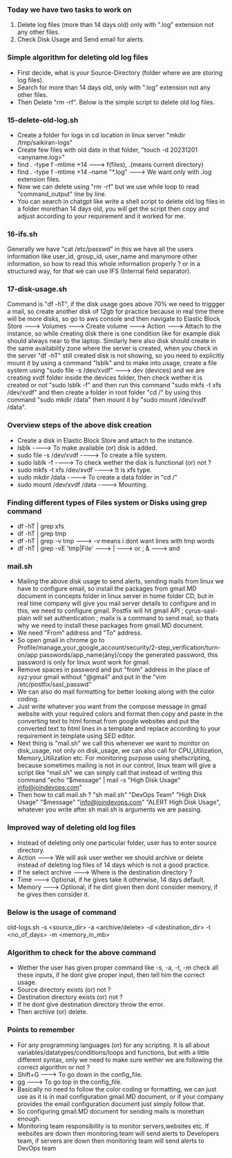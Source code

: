 ### Today we have two tasks to work on
1. Delete log files (more than 14 days old) only with ".log" extension not any other files.
2. Check Disk Usage and Send email for alerts.

### Simple algorithm for deleting old log files
- First decide, what is your Source-Directory (folder where we are storing log files).
- Search for more than 14 days old, only with ".log" extension not any other files.
- Then Delete "rm -rf". Below is the simple script to delete old log files.

### 15-delete-old-log.sh
- Create a folder for logs in cd location in linux server "mkdir /tmp/saikiran-logs"
- Create few files with old date in that folder, "touch -d 20231201 <anyname.log>"
- find . -type f -mtime +14 ---> f(files), .(means current directory)
- find . -type f -mtime +14 -name "*.log" ---> We want only with .log extension files.
- Now we can delete using "rm -rf" but we use while loop to read "command_output" line by line.
- You can search in chatgpt like write a shell script to delete old log files in a folder morethan 14 days
  old, you will get the script then copy and adjust according to your requirement and it worked for me.

### 16-ifs.sh
Generally we have "cat /etc/passwd" in this we have all the users information like user_id, group_id, user_name and manymore other information, so how to read this whole information properly ? or in a structured way, for that we can use IFS (Internal field separator).

### 17-disk-usage.sh
Command is "df -hT", if the disk usage goes above 70% we need to triggger a mail, so create another disk of 12gb for practice because in real time there will be more disks, so go to aws console and then navigate to Elastic Block Store ---> Volumes ---> Create volume ---> Action ---> Attach to the instance, so while creating disk there is one condition like for example disk should always near to the laptop. Similarly here also disk should create in the same availability zone where the server is created, when you check in the server "df -hT" still created disk is not showing, so you need to explicitly mount it by using a command "lsblk" and to make into usage, create a file system using "sudo file -s /dev/xvdf" ---> dev (devices) and we are creating xvdf folder inside the devices folder, then check wether it is created or not "sudo lsblk -f" and then run this command "sudo mkfs -t xfs /dev/xvdf" and then create a folder in root folder "cd /" by using this command "sudo mkdir /data" then mount it by "sudo mount /dev/xvdf /data".

### Overview steps of the above disk creation
- Create a disk in Elastic Block Store and attach to the instance.
- lsblk ----> To make available (or) disk is added.
- sudo file -s /dev/xvdf ----> To create a file system.
- sudo lsblk -f ----> To check wether the disk is functional (or) not ?
- sudo mkfs -t xfs /dev/xvdf ----> It is xfs type.
- sudo mkdir /data ----> To create a data folder in "cd /"
- sudo mount /dev/xvdf /data ----> Mounting.

### Finding different types of Files system or Disks using grep command
- df -hT | grep xfs
- df -hT | grep tmp
- df -hT | grep -v tmp ---> -v means i dont want lines with tmp words 
- df -hT | grep -vE 'tmp|File' ---> | ---> or ; & ---> and

### mail.sh
- Mailing the above disk usage to send alerts, sending mails from linux we have to configure email, so install
  the packages from gmail.MD document in concepts folder in linux server in home folder CD, but in real time
  company will give you mail server details to configure and in this, we need to configure gmail. Postfix will
  hit gmail API ; cyrus-sasl-plain will set authentication ; mailx is a command to send mail, so thats why we
  need to install these packages from gmail.MD document.
- We need "From" address and "To" address.
- So open gmail in chrome go to Profile/manage_your_google_account/security/2-step_verification/turn-on/app
  passwords/app_name(any)/copy the generated password, this password is only for linux wont work for gmail. 
- Remove spaces in password and put "from" address in the place of xyz:your gmail without "@gmail" and put
  in the "vim /etc/postfix/sasl_passwd"
- We can also do mail formatting for better looking along with the color coding.
- Just write whatever you want from the compose message in gmail website with your required colors and format
  then copy and paste in the converting text to html format from google websites and put the converted text to
  html lines in a template and replace according to your requirement in template using SED editor.
- Next thing is "mail.sh" we call this whenever we want to monitor on disk_usage, not only on disk_usage, we
  can also call for CPU_Utilization, Memory_Utilization etc. For monitoring purpose using shellscripting,
  because sometimes mailing is not in our control, linux team will give a script like "mail.sh" we can simply
  call that instead of writing this command "echo "$message" | mail -s "High Disk Usage" info@joindevops.com"
- Then how to call mail.sh ? "sh mail.sh" "DevOps Team" "High Disk Usage" "$message" "info@joindevops.com"
  "ALERT High Disk Usage", whatever you write after sh mail.sh is arguments we are passing.

### Improved way of deleting old log files
- Instead of deleting only one particular folder, user has to enter source directory.
- Action ---> We will ask user wether we should archive or delete instead of deleting log files of 14 days
  which is not a good practice.
- If he select archive ---> Where is the destination directory ?
- Time ---> Optional, if he gives take it otherwise, 14 days default.
- Memory ---> Optional, if he dint given then dont consider memory, if he gives then consider it.

### Below is the usage of command
old-logs.sh -s <source_dir> -a <archive/delete> -d <destination_dir> -t <no_of_days> -m <memory_in_mb>

### Algorithm to check for the above command
- Wether the user has given proper command like -s, -a, -t, -m check all these inputs, if he dont give proper
  input, then tell him the correct usage.
- Source directory exists (or) not ?
- Destination directory exists (or) not ?
- If he dont give destination directory throw the error.
- Then archive (or) delete.

### Points to remember
- For any programming languages (or) for any scripting. It is all about variables/datatypes/conditions/loops
  and functions, but with a little different syntax, only we need to make sure wether we are following the
  correct algorithm or not ?
- Shift+G ---> To go down in the config_file.
- gg ---> To go top in the config_file.
- Basically no need to follow the color coding or formatting, we can just use as it is in mail configuration
  gmail.MD document, or if your company provides the email configuration document just simply follow that.
- So configuring gmail.MD document for sending mails is morethan enough.
- Monitoring team responsibility is to monitor servers,websites etc. If websites are down then monitoring team
  will send alerts to Developers team, if servers are down then monitoring team will send alerts to DevOps team
